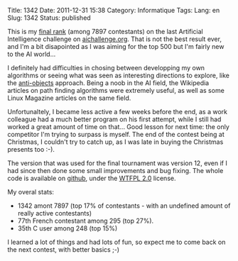 Title: 1342
Date: 2011-12-31 15:38
Category: Informatique
Tags:
Lang: en
Slug: 1342
Status: published

This is my [final rank](http://aichallenge.org/profile.php?user=3716) (among
7897 contestants) on the last Artificial Intelligence challenge on
[aichallenge.org](http://aichallenge.org). That is not the best result ever,
and I'm a bit disapointed as I was aiming for the top 500 but I'm fairly new to
the AI world...

I definitely had difficulties in chosing between developping my own algorithms
or seeing what was seen as interesting directions to explore, like the
[anti-objects](http://www.cs.colorado.edu/%7Eralex/papers/PDF/OOPSLA06antiobjects.pdf)
approach.  Being a noob in the AI field, the Wikipedia articles on path finding
algorithms were extremely useful, as well as some Linux Magazine articles on
the same field.

Unfortunaltely, I became less active a few weeks before the end, as a work
colleague had a much better program on his first attempt, while I still had
worked a great amount of time on that... Good lesson for next time: the only
competitor I'm trying to surpass is myself. The end of the contest being at
Christmas, I couldn't try to catch up, as I was late in buying the Christmas
presents too :-).

The version that was used for the final tournament was version 12, even if I
had since then done some small improvements and bug fixing. The whole code is
available on [github](https://github.com/liberforce/termite), under the [WTFPL
2.0](http://en.wikipedia.org/wiki/WTFPL) license.

My overal stats:

-   1342 amont 7897 (top 17% of contestants - with an undefined amount of
    really active contestants)
-   77th French contestant among 295 (top 27%).
-   35th C user among 248 (top 15%)

I learned a lot of things and had lots of fun, so expect me to come back on the
next contest, with better basics ;-)
